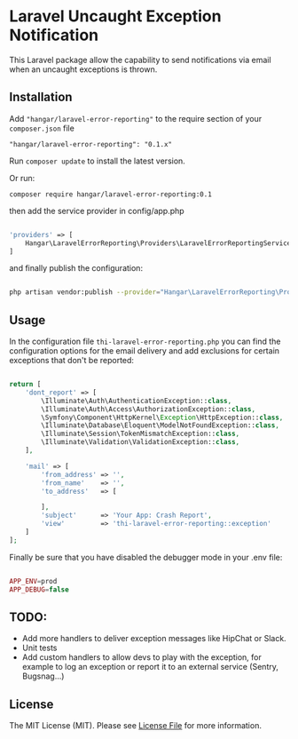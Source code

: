# Laravel Uncaught Exception Notification

This Laravel package allow the capability to send notifications via email when an uncaught exceptions is thrown.

## Installation

Add `"hangar/laravel-error-reporting"` to the require section of your `composer.json` file

`"hangar/laravel-error-reporting": "0.1.x"` 

Run `composer update` to install the latest version.

Or run: 

`composer require hangar/laravel-error-reporting:0.1`

then add the service provider in config/app.php

```php

'providers' => [
    Hangar\LaravelErrorReporting\Providers\LaravelErrorReportingServiceProvider::class,
]

```

and finally publish the configuration:

```bash

php artisan vendor:publish --provider="Hangar\LaravelErrorReporting\Providers\LaravelErrorReportingServiceProvider"

```

## Usage

In the configuration file `thi-laravel-error-reporting.php` you can find the configuration options for the email delivery 
and add exclusions for certain exceptions that don't be reported:

```php

return [
    'dont_report' => [
        \Illuminate\Auth\AuthenticationException::class,
        \Illuminate\Auth\Access\AuthorizationException::class,
        \Symfony\Component\HttpKernel\Exception\HttpException::class,
        \Illuminate\Database\Eloquent\ModelNotFoundException::class,
        \Illuminate\Session\TokenMismatchException::class,
        \Illuminate\Validation\ValidationException::class,
    ],

    'mail' => [
        'from_address' => '',
        'from_name'    => '',
        'to_address'   => [

        ],
        'subject'      => 'Your App: Crash Report',
        'view'         => 'thi-laravel-error-reporting::exception'
    ]
];

```

Finally be sure that you have disabled the debugger mode in your .env file:

```php

APP_ENV=prod
APP_DEBUG=false

```

## TODO:

 - Add more handlers to deliver exception messages like HipChat or Slack.
 - Unit tests
 - Add custom handlers to allow devs to play with the exception, for example to log an exception or report it 
 to an external service (Sentry, Bugsnag...)
 

## License

The MIT License (MIT). Please see [License File](LICENSE.md) for more information.